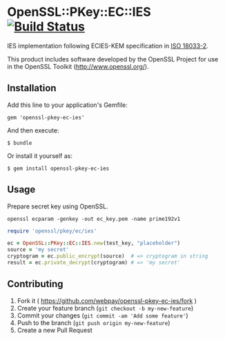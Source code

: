 # OpenSSL::PKey::EC::IES [![Build Status](https://travis-ci.org/webpay/openssl-pkey-ec-ies.svg?branch=master)](https://travis-ci.org/webpay/openssl-pkey-ec-ies)

IES implementation following ECIES-KEM specification in [ISO 18033-2](http://www.shoup.net/iso/).

This product includes software developed by the OpenSSL Project for use in the OpenSSL Toolkit (http://www.openssl.org/).

## Installation

Add this line to your application's Gemfile:

    gem 'openssl-pkey-ec-ies'

And then execute:

    $ bundle

Or install it yourself as:

    $ gem install openssl-pkey-ec-ies

## Usage

Prepare secret key using OpenSSL.

```
openssl ecparam -genkey -out ec_key.pem -name prime192v1
```

```ruby
require 'openssl/pkey/ec/ies'

ec = OpenSSL::PKey::EC::IES.new(test_key, "placeholder")
source = 'my secret'
cryptogram = ec.public_encrypt(source)  # => cryptogram in string
result = ec.private_decrypt(cryptogram) # => 'my secret'
```

## Contributing

1. Fork it ( https://github.com/webpay/openssl-pkey-ec-ies/fork )
2. Create your feature branch (`git checkout -b my-new-feature`)
3. Commit your changes (`git commit -am 'Add some feature'`)
4. Push to the branch (`git push origin my-new-feature`)
5. Create a new Pull Request
